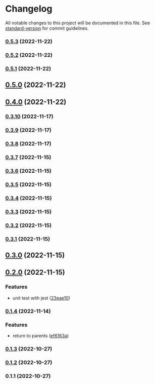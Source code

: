 # Changelog

All notable changes to this project will be documented in this file. See [standard-version](https://github.com/conventional-changelog/standard-version) for commit guidelines.

### [0.5.3](https://github.com/mmmdawn/BatchWorkExecutor/compare/v0.5.2...v0.5.3) (2022-11-22)

### [0.5.2](https://github.com/mmmdawn/BatchWorkExecutor/compare/v0.5.1...v0.5.2) (2022-11-22)

### [0.5.1](https://github.com/mmmdawn/BatchWorkExecutor/compare/v0.5.0...v0.5.1) (2022-11-22)

## [0.5.0](https://github.com/mmmdawn/BatchWorkExecutor/compare/v0.4.0...v0.5.0) (2022-11-22)

## [0.4.0](https://github.com/mmmdawn/BatchWorkExecutor/compare/v0.3.10...v0.4.0) (2022-11-22)

### [0.3.10](https://github.com/mmmdawn/BatchWorkExecutor/compare/v0.3.9...v0.3.10) (2022-11-17)

### [0.3.9](https://github.com/mmmdawn/BatchWorkExecutor/compare/v0.3.8...v0.3.9) (2022-11-17)

### [0.3.8](https://github.com/mmmdawn/BatchWorkExecutor/compare/v0.3.7...v0.3.8) (2022-11-17)

### [0.3.7](https://github.com/mmmdawn/BatchWorkExecutor/compare/v0.3.6...v0.3.7) (2022-11-15)

### [0.3.6](https://github.com/mmmdawn/BatchWorkExecutor/compare/v0.3.5...v0.3.6) (2022-11-15)

### [0.3.5](https://github.com/mmmdawn/BatchWorkExecutor/compare/v0.3.4...v0.3.5) (2022-11-15)

### [0.3.4](https://github.com/mmmdawn/BatchWorkExecutor/compare/v0.3.3...v0.3.4) (2022-11-15)

### [0.3.3](https://github.com/mmmdawn/BatchWorkExecutor/compare/v0.3.2...v0.3.3) (2022-11-15)

### [0.3.2](https://github.com/mmmdawn/BatchWorkExecutor/compare/v0.3.1...v0.3.2) (2022-11-15)

### [0.3.1](https://github.com/mmmdawn/BatchWorkExecutor/compare/v0.3.0...v0.3.1) (2022-11-15)

## [0.3.0](https://github.com/mmmdawn/BatchWorkExecutor/compare/v0.2.0...v0.3.0) (2022-11-15)

## [0.2.0](https://github.com/mmmdawn/BatchWorkExecutor/compare/v0.1.4...v0.2.0) (2022-11-15)


### Features

* unit test with jest ([23eae10](https://github.com/mmmdawn/BatchWorkExecutor/commit/23eae10522c2c05f22772d9bf16788c77a43f151))

### [0.1.4](https://github.com/mmmdawn/BatchWorkExecutor/compare/v0.1.3...v0.1.4) (2022-11-14)


### Features

* return to parents ([ef6163a](https://github.com/mmmdawn/BatchWorkExecutor/commit/ef6163a3a26ceaf39c93a50fd576933ffaac8f91))

### [0.1.3](https://github.com/mmmdawn/BatchWorkExecutor/compare/v0.1.2...v0.1.3) (2022-10-27)

### [0.1.2](https://github.com/mmmdawn/BatchWorkExecutor/compare/v0.1.1...v0.1.2) (2022-10-27)

### 0.1.1 (2022-10-27)

